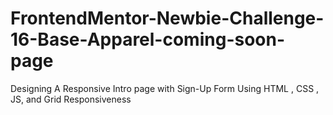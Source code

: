 # FrontendMentor-Newbie-Challenge-16-Base-Apparel-coming-soon-page
Designing A Responsive Intro page with Sign-Up Form Using HTML , CSS , JS, and Grid Responsiveness
